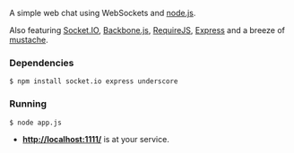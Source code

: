 A simple web chat using WebSockets and [node.js](http://nodejs.org/).

Also featuring
[Socket.IO](http://socket.io/),
[Backbone.js](http://backbonejs.org/),
[RequireJS](http://requirejs.org/),
[Express](http://expressjs.com/) and a breeze of
[mustache](https://github.com/janl/mustache.js).


### Dependencies

    $ npm install socket.io express underscore


### Running

    $ node app.js

- **[http://localhost:1111/](http://localhost:1111/)** is at your service.